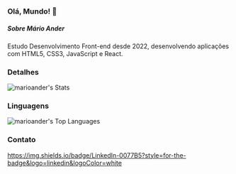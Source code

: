 ### Olá, Mundo! 👋

##### Sobre Mário Ander
Estudo Desenvolvimento Front-end desde 2022, desenvolvendo aplicações com HTML5, CSS3, JavaScript e React.

### Detalhes
![marioander's Stats](https://github-readme-stats.vercel.app/api?username=marioander&theme=vue-dark&show_icons=true&hide_border=true&count_private=true)

### Linguagens
![marioander's Top Languages](https://github-readme-stats.vercel.app/api/top-langs/?username=marioander&theme=vue-dark&show_icons=true&hide_border=true&layout=compact)

### Contato
https://img.shields.io/badge/LinkedIn-0077B5?style=for-the-badge&logo=linkedin&logoColor=white
